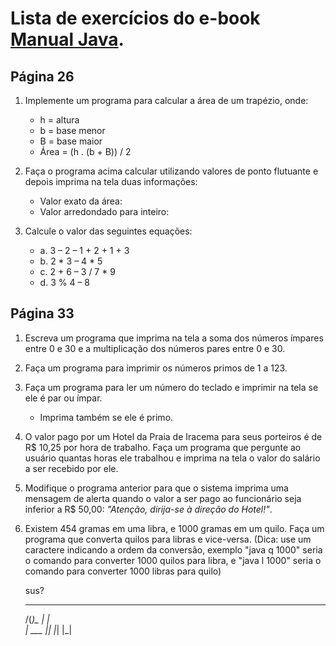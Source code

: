 # Lista de exercícios do e-book [Manual Java](https://github.com/Rafael-Ma/lista/blob/main/arquivos/Manual_java.pdf).
## Página 26
1. Implemente um programa para calcular a área de um trapézio, onde:
    * h = altura
    * b = base menor
    * B = base maior
    * Área = (h . (b + B)) / 2

2. Faça o programa acima calcular utilizando valores de ponto flutuante e depois imprima na tela
duas informações:
    * Valor exato da área:
    * Valor arredondado para inteiro:
    
3. Calcule o valor das seguintes equações:
    * a. 3 – 2 – 1 + 2 + 1 + 3
    * b. 2 * 3 – 4 * 5
    * c. 2 + 6 – 3 / 7 * 9
    * d. 3 % 4 – 8

## Página 33
1. Escreva um programa que imprima na tela a soma dos números ímpares entre 0 e 30 e a multiplicação dos números pares entre 0 e 30.

2. Faça um programa para imprimir os números primos de 1 a 123.

3. Faça um programa para ler um número do teclado e imprimir na tela se ele é par ou ímpar.
    * Imprima também se ele é primo.

4. O valor pago por um Hotel da Praia de Iracema para seus porteiros é de R$ 10,25 por hora de
trabalho. Faça um programa que pergunte ao usuário quantas horas ele trabalhou e imprima na
tela o valor do salário a ser recebido por ele.

5. Modifique o programa anterior para que o sistema imprima uma mensagem de alerta quando o
valor a ser pago ao funcionário seja inferior a R$ 50,00: *"Atenção, dirija-se à direção do Hotel!"*. 

6. Existem 454 gramas em uma libra, e 1000 gramas em um quilo. Faça um programa que converta quilos para libras e vice-versa. (Dica: use um caractere indicando a ordem da conversão, exemplo "java q 1000" seria o comando para converter 1000 quilos para libra, e "java l 1000" seria o comando para converter 1000 libras para quilo)
      
      sus?
      _____    
     /(___)\__
    |       | \
    |  ___  |_| 
    |_|   |_|